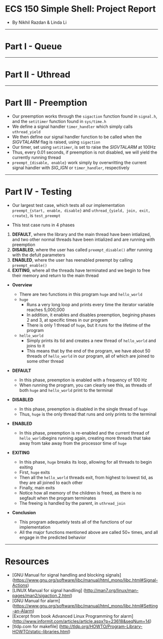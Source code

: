 # ECS 150 Simple Shell: Project Report
- By Nikhil Razdan & Linda Li
***
# Part I - Queue

***
# Part II - Uthread

***
# Part III - Preemption
- Our preemption works through the `sigaction` function found in `signal.h`,
  and the `setitimer` function found in `sys/time.h`
- We define a signal handler `timer_handler` which simply calls `uthread_yield`
- We then define our signal handler function to be called when the *SIGVTALARM*
  flag is raised, using `sigaction`
- Our timer, set using `setitimer`, is set to raise the *SIGVTALARM* at 100Hz
- Thus, every 0.01 seconds, if preemption is not disabled, we will yield the
  currently running thread
- `preempt_{disable, enable}` work simply by overwritting the current signal
  handler with *SIG_IGN* or `timer_handler`, respectively
***
# Part IV - Testing
- Our largest test case, which tests all our implementation 
  `preempt_{start, enable, disable}` and 
  `uthread_{yield, join, exit, create}`, is `test_preempt`

- This test case runs in 4 phases
1. **DEFAULT**, where the library and the main thread have been intialized, and
  two other normal threads have been intialized and are running with preemption
2. **DISABLED**, where the user has called `preempt_disable()` after running
  with the defult parameters
3. **ENABLED**, where the user has reenabled preempt by calling 
  `preempt_enable()`
4. **EXITING**, where all the threads have terminated and we begin to free their
  memory and return to the main thread

- **Overview**
  - There are two functions in this program `huge` and `hello_world`
  - `huge` 
    - Runs a very long loop and prints every time the iterator variable
      reaches 5,000,000
    - In addition, it enables and disables preemption, begining
      phases 2 and 3, at specific times in our program
    - There is only 1 thread of `huge`, but it runs for the lifetime of the
      program
  - `hello_world`
    - Simply prints its tid and creates a new thread of `hello_world` and joins
      to it
    - This means that by the end of the program, we have about 50 threads of 
      `hello_world` in our program, all of which are joined to some other thread

- **DEFAULT**
  - In this phase, preemption is enabled with a frequency of 100 Hz
  - When running the program, you can clearly see this, as threads of both 
  `huge` and `hello_world` print to the terminal

- **DISABLED**
  - In this phase, preemption is disabled in the single thread of `huge`
  - Thus, `huge` is the only thread that runs and only prints to the terminal
  
- **ENABLED** 
  - In this phase, preemption is re-enabled and the current thread of 
    `hello_world`begins running again, creating more threads that take away from
    take away from the processor time of `huge` 
  
- **EXITING**
  - In this phase, `huge` breaks its loop, allowing for all threads to begin
    exiting
  - First, `huge` exits
  - Then all the `hello_world` threads exit, from highest to lowest tid, as
    they are all joined to each other
  - Finally, main exits
  - Notice how all memory of the children is freed, as there is no segfault
    when the program terminates
  - The freeing is handled by the parent, in `uthread_join`
  
- **Conclusion**
  - This program adequetely tests all of the functions of our implementation
  - All the major functions mentioned above are called 50+ times, and all
    engage in the predicted behavior

***
# Resources
- [GNU Manual for signal handling and blocking signals]
  (https://www.gnu.org/software/libc/manual/html_mono/libc.html#Signal-Actions)
- [LINUX Manual for signal handling]
  (http://man7.org/linux/man-pages/man2/sigaction.2.html)
- [GNU Manual for alarm]
  (https://www.gnu.org/software/libc/manual/html_mono/libc.html#Setting-an-Alarm)
- [Excerpt from book Advanced Linux Programming for alarm]
  (http://www.informit.com/articles/article.aspx?p=23618&seqNum=14)
- [tldp.com for makefile]
  (http://tldp.org/HOWTO/Program-Library-HOWTO/static-libraries.html)
